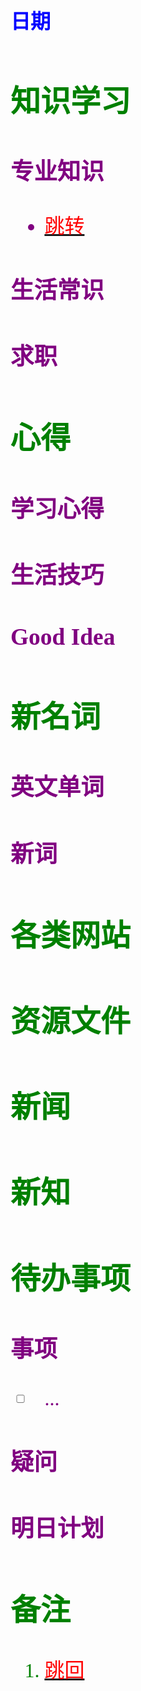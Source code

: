 ## <font color = blue face=楷体 size=6>日期 

## <font color = green>知识学习
### <font color = purple>专业知识
- <a id = "01-1">  [<font color = red>跳转](#01-2)
### <font color = purple>生活常识

### <font color = purple>求职



## <font color = green>心得
### <font color = purple>学习心得

### <font color = purple>生活技巧

### <font color = purple>Good Idea



## <font color = green>新名词
### <font color = purple>英文单词

### <font color = purple>新词



## <font color = green>各类网站


## <font color = green>资源文件


## <font color = green>新闻


## <font color = green>新知


## <font color = green>待办事项
### <font color = purple>事项
- [ ] ...
### <font color = purple>疑问

### <font color = purple>明日计划



## <font color = green>备注 
  1. <a id ="01-2">[<font color = red>跳回](#01-1)

<!--stackedit_data:
eyJoaXN0b3J5IjpbLTE3MDEyNTExNTgsMTIzODE5NjgzMSwtNj
E4NzU3MDk1LDEyMzgxOTY4MzEsLTE3NTcwODgyOTksLTEwNjM0
NDUzODMsMjMzMjIyNTgzLC0xMDYzNDQ1MzgzLC0xNzc1MTg0Nz
M0LC0yMDUyMTI3MzUsLTEzNTY1MDk4MzIsMTMwMTgyODcxMCwy
MTM2NzU1MTcyLDE4MTk5OTM2ODksMTgzNTE0NDk1MF19
-->